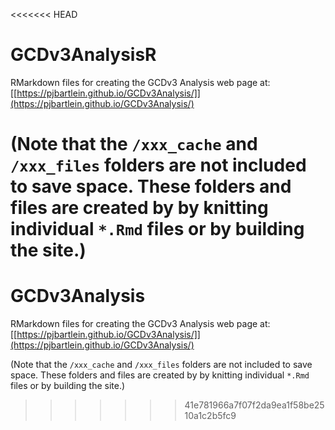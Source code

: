 <<<<<<< HEAD
# GCDv3AnalysisR
RMarkdown files for creating the GCDv3 Analysis web page at:  
[[https://pjbartlein.github.io/GCDv3Analysis/]](https://pjbartlein.github.io/GCDv3Analysis/)

(Note that the `/xxx_cache` and `/xxx_files` folders are not included to save space.  These folders and files are created by by knitting individual `*.Rmd` files or by building the site.) 
=======
# GCDv3Analysis
RMarkdown files for creating the GCDv3 Analysis web page at:  
[[https://pjbartlein.github.io/GCDv3Analysis/]](https://pjbartlein.github.io/GCDv3Analysis/)

(Note that the `/xxx_cache` and `/xxx_files` folders are not included to save space.  These folders and files are created by by knitting individual `*.Rmd` files or by building the site.) 
>>>>>>> 41e781966a7f07f2da9ea1f58be2510a1c2b5fc9
